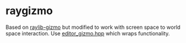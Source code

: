 # raygizmo

Based on [raylib-gizmo](https://github.com/cloudofoz/raylib-gizmo) but modified to work with screen space to world space interaction. Use [editor_gizmo.hpp](./editor_gizmo.hpp) which wraps functionality.
